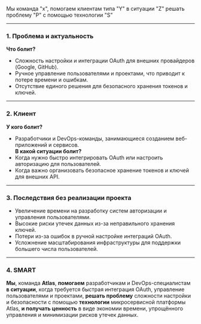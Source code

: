 Мы команда "x", помогаем клиентам типа "Y" в ситуации "Z" решать проблему "P" с помощью технологии "S" 

***
### 1. Проблема и актуальность

**Что болит?**

- Сложность настройки и интеграции OAuth для внешних провайдеров (Google, GitHub).
- Ручное управление пользователями и проектами, что приводит к потере времени и ошибкам.
- Отсутствие единого решения для безопасного хранения токенов и ключей.

---

### 2. Клиент

**У кого болит?**

- Разработчики и DevOps-команды, занимающиеся созданием веб-приложений и сервисов.  
    **В какой ситуации болит?**
- Когда нужно быстро интегрировать OAuth или настроить авторизацию для пользователей.
- Когда важно организовать безопасное хранение токенов и ключей для внешних API.

---

### 3. Последствия без реализации проекта

- Увеличение времени на разработку систем авторизации и управления пользователями.
- Высокие риски утечек данных из-за неправильного хранения ключей.
- Потери из-за ошибок в ручной настройке интеграций OAuth.
- Усложнение масштабирования инфраструктуры для поддержки большего числа пользователей.

---

### 4. SMART

**Мы**, команда **Atlas**, **помогаем** разработчикам и DevOps-специалистам **в ситуации**, когда требуется быстрая интеграция OAuth, управление пользователями и проектами, **решать проблему** сложности настройки и безопасности с помощью **технологии** микросервисной платформы Atlas, **и получать ценность** в виде экономии времени, упрощённого управления и минимизации рисков утечек данных.


